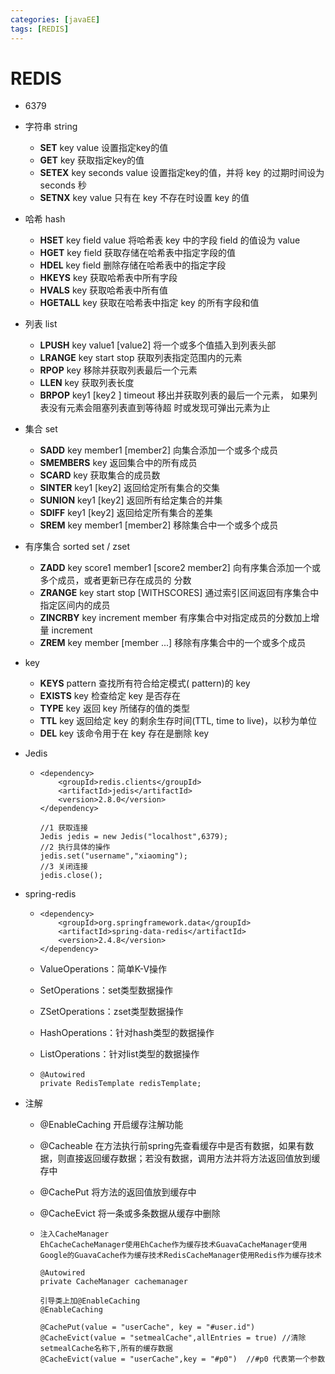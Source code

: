 ```yaml
---
categories: [javaEE]
tags: [REDIS]
---
```

# REDIS

- 6379

- 字符串 string
  - **SET** key value 					         设置指定key的值
  - **GET** key                                        获取指定key的值
  - **SETEX** key seconds value         设置指定key的值，并将 key 的过期时间设为 seconds 秒
  - **SETNX** key value 只有在 key    不存在时设置 key 的值
  
- 哈希 hash
  - **HSET** key field value             将哈希表 key 中的字段 field 的值设为 value
  - **HGET** key field                       获取存储在哈希表中指定字段的值
  - **HDEL** key field                       删除存储在哈希表中的指定字段
  - **HKEYS** key                              获取哈希表中所有字段
  - **HVALS** key                              获取哈希表中所有值
  - **HGETALL** key                         获取在哈希表中指定 key 的所有字段和值
  
- 列表 list
  - **LPUSH** key value1 [value2]         将一个或多个值插入到列表头部
  - **LRANGE** key start stop                获取列表指定范围内的元素
  - **RPOP** key                                       移除并获取列表最后一个元素
  - **LLEN** key                                        获取列表长度
  - **BRPOP** key1 [key2 ] timeout       移出并获取列表的最后一个元素， 如果列表没有元素会阻塞列表直到等待超    时或发现可弹出元素为止
  
- 集合 set
  - **SADD** key member1 [member2]            向集合添加一个或多个成员
  - **SMEMBERS** key                                         返回集合中的所有成员
  - **SCARD** key                                                  获取集合的成员数
  - **SINTER** key1 [key2]                                   返回给定所有集合的交集
  - **SUNION** key1 [key2]                                 返回所有给定集合的并集
  - **SDIFF** key1 [key2]                                      返回给定所有集合的差集
  - **SREM** key member1 [member2]            移除集合中一个或多个成员
  
- 有序集合 sorted set / zset
  - **ZADD** key score1 member1 [score2 member2]     向有序集合添加一个或多个成员，或者更新已存在成员的 分数
  - **ZRANGE** key start stop [WITHSCORES]                     通过索引区间返回有序集合中指定区间内的成员
  - **ZINCRBY** key increment member                              有序集合中对指定成员的分数加上增量 increment
  - **ZREM** key member [member ...]                                移除有序集合中的一个或多个成员

- key
  - **KEYS** pattern  查找所有符合给定模式( pattern)的 key 
  - **EXISTS** key  检查给定 key 是否存在
  - **TYPE** key  返回 key 所储存的值的类型
  - **TTL** key  返回给定 key 的剩余生存时间(TTL, time to live)，以秒为单位
  - **DEL** key  该命令用于在 key 存在是删除 key

- Jedis

  - ```
    <dependency>
    	<groupId>redis.clients</groupId>
    	<artifactId>jedis</artifactId>
    	<version>2.8.0</version>
    </dependency>
    
    //1 获取连接
    Jedis jedis = new Jedis("localhost",6379);
    //2 执行具体的操作
    jedis.set("username","xiaoming");
    //3 关闭连接
    jedis.close();
    ```

- spring-redis

  - ```
    <dependency>
    	<groupId>org.springframework.data</groupId>
    	<artifactId>spring-data-redis</artifactId>
    	<version>2.4.8</version>
    </dependency>
    
    ```

  - ValueOperations：简单K-V操作

  - SetOperations：set类型数据操作

  - ZSetOperations：zset类型数据操作

  - HashOperations：针对hash类型的数据操作

  - ListOperations：针对list类型的数据操作

  - ```
    @Autowired
    private RedisTemplate redisTemplate;
    ```

- 注解

  - @EnableCaching  开启缓存注解功能  

  - @Cacheable  在方法执行前spring先查看缓存中是否有数据，如果有数据，则直接返回缓存数据；若没有数据，调用方法并将方法返回值放到缓存中  

  - @CachePut  将方法的返回值放到缓存中  

  - @CacheEvict  将一条或多条数据从缓存中删除

  - ```
    注入CacheManager
    EhCacheCacheManager使用EhCache作为缓存技术GuavaCacheManager使用Google的GuavaCache作为缓存技术RedisCacheManager使用Redis作为缓存技术
    
    @Autowired
    private CacheManager cachemanager
    
    引导类上加@EnableCaching
    @EnableCaching
    
    @CachePut(value = "userCache", key = "#user.id")
    @CacheEvict(value = "setmealCache",allEntries = true) //清除setmealCache名称下,所有的缓存数据
    @CacheEvict(value = "userCache",key = "#p0")  //#p0 代表第一个参数
    ```